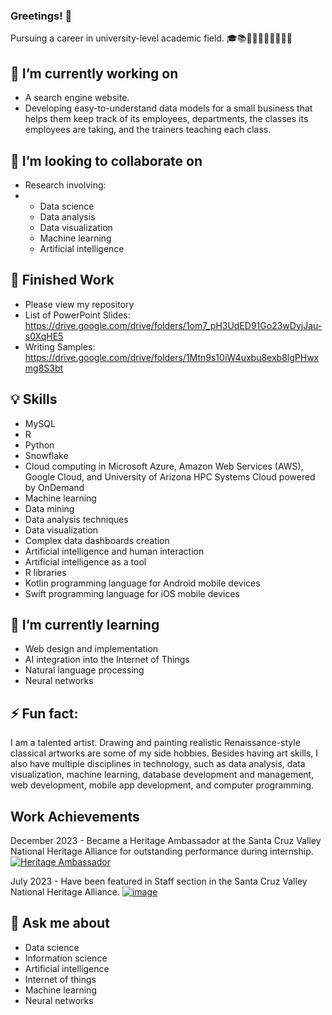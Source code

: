 ### Greetings! 👋
Pursuing a career in university-level academic field. 🎓📚📖🏫🍎👨‍🏫👩‍🏫🍏

## 🔭 I’m currently working on
- A search engine website.
- Developing easy-to-understand data models for a small business that helps them keep track of its employees, departments, the classes its employees are taking, and the trainers teaching each class.

## 👯 I’m looking to collaborate on
- Research involving:
- - Data science
  - Data analysis
  - Data visualization
  - Machine learning
  - Artificial intelligence

## 📄 Finished Work
- Please view my repository
- List of PowerPoint Slides: https://drive.google.com/drive/folders/1om7_pH3UdED91Go23wDyjJau-s0XqHE5
- Writing Samples: https://drive.google.com/drive/folders/1Mtn9s10iW4uxbu8exb8lgPHwxmg8S3bt

## 💡 Skills
- MySQL
- R
- Python
- Snowflake
- Cloud computing in Microsoft Azure, Amazon Web Services (AWS), Google Cloud, and University of Arizona HPC Systems Cloud powered by OnDemand
- Machine learning
- Data mining
- Data analysis techniques
- Data visualization
- Complex data dashboards creation
- Artificial intelligence and human interaction
- Artificial intelligence as a tool
- R libraries
- Kotlin programming language for Android mobile devices
- Swift programming language for iOS mobile devices

## 🌱 I’m currently learning
- Web design and implementation
- AI integration into the Internet of Things
- Natural language processing
- Neural networks

## ⚡ Fun fact:
I am a talented artist. Drawing and painting realistic Renaissance-style classical artworks are some of my side hobbies. Besides having art skills, I also have multiple disciplines in technology, such as data analysis, data visualization, machine learning, database development and management, web development, mobile app development, and computer programming.

## Work Achievements
December 2023 - Became a Heritage Ambassador at the Santa Cruz Valley National Heritage Alliance for outstanding performance during internship.
[![Heritage Ambassador](https://github.com/SMarbella/SMarbella/assets/92709384/c981fd26-1f78-45bc-9cb5-202e2742f4ed)](https://santacruzheritage.org/heritage-ambassadors/)

July 2023 - Have been featured in Staff section in the Santa Cruz Valley National Heritage Alliance.
[![image](https://github.com/SMarbella/SMarbella/assets/92709384/bc8e1258-a1d5-4be9-b563-6fe3848a94f4)](https://mailchi.mp/santacruzheritage/your-august-national-heritage-area-news?e=9a0e8104d0)

## 💬 Ask me about
- Data science
- Information science
- Artificial intelligence
- Internet of things
- Machine learning
- Neural networks
<!--
**SMarbella/SMarbella** is a ✨ _special_ ✨ repository because its `README.md` (this file) appears on your GitHub profile.
Here are some ideas to get you started:

- 🔭 I’m currently working on ...
- 🌱 I’m currently learning ...
- 👯 I’m looking to collaborate on ...
- 🤔 I’m looking for help with ...
- 💬 Ask me about ...
- 📫 How to reach me: ...
- 😄 Pronouns: ...
- ⚡ Fun fact: ...
-->
